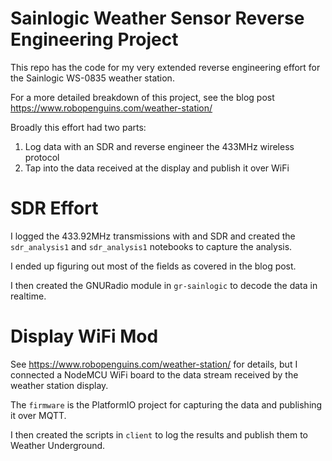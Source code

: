 # Sainlogic Weather Sensor Reverse Engineering Project

This repo has the code for my very extended reverse engineering effort for the Sainlogic WS-0835 weather station.

For a more detailed breakdown of this project, see the blog post <https://www.robopenguins.com/weather-station/>

Broadly this effort had two parts:
  1. Log data with an SDR and reverse engineer the 433MHz wireless protocol
  2. Tap into the data received at the display and publish it over WiFi

# SDR Effort

I logged the 433.92MHz transmissions with and SDR and created the `sdr_analysis1` and `sdr_analysis1` notebooks to capture the analysis.

I ended up figuring out most of the fields as covered in the blog post.

I then created the GNURadio module in `gr-sainlogic` to decode the data in realtime.

# Display WiFi Mod

See <https://www.robopenguins.com/weather-station/> for details, but I connected a NodeMCU WiFi board to the data stream received by the weather station display.

The `firmware` is the PlatformIO project for capturing the data and publishing it over MQTT.

I then created the scripts in `client` to log the results and publish them to Weather Underground.
